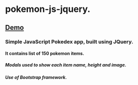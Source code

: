# pokemon-js-jquery.

## [Demo](https://lucianmurmurache.github.io/pokemon-js-jquery/index.html)

### Simple JavaScript Pokedex app, built using JQuery.

#### It contains list of 150 pokemon items.

##### Modals used to show each item name, height and image.

##### Use of Bootstrap framework.